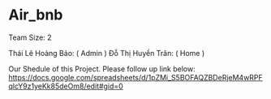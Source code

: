 # Air_bnb

Team Size: 2

Thái Lê Hoàng Bảo: ( Admin ) Đỗ Thị Huyền Trân: ( Home )

Our Shedule of this Project. Please follow up link below: https://docs.google.com/spreadsheets/d/1pZMi_S5BOFAQZBDeRjeM4wRPFqlcY9z1yeKk85deOm8/edit#gid=0